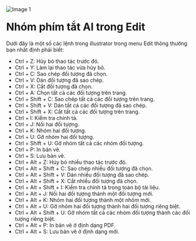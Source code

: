 <img src="https://count-viewer.vercel.app//api/blog/view?url=https://creatipath.github.io/illustrator-short/section4.html" alt="Image 1" style="float: left">

# Nhóm phím tắt AI trong Edit
Dưới đây là một số các lệnh trong illustrator trong menu Edit thông thường bạn nhất định phải biết:
- Ctrl + Z: Hủy bỏ thao tác trước đó.
- Ctrl + Y: Làm lại thao tác vừa hủy bỏ.
- Ctrl + C: Sao chép đối tượng đã chọn.
- Ctrl + V: Dán đối tượng đã sao chép.
- Ctrl + X: Cắt đối tượng đã chọn.
- Ctrl + A: Chọn tất cả các đối tượng trên trang.
- Ctrl + Shift + C: Sao chép tất cả các đối tượng trên trang.
- Ctrl + Shift + V: Dán tất cả các đối tượng đã sao chép.
- Ctrl + Shift + X: Cắt tất cả các đối tượng trên trang.
- Ctrl + I: Kiểm tra chính tả.
- Ctrl + J: Nối hai đối tượng.
- Ctrl + K: Nhóm hai đối tượng.
- Ctrl + U: Gỡ nhóm hai đối tượng.
- Ctrl + Shift + U: Gỡ nhóm tất cả các nhóm đối tượng.
- Ctrl + P: In bản vẽ.
- Ctrl + S: Lưu bản vẽ.
- Ctrl + Alt + Z: Hủy bỏ nhiều thao tác trước đó.
- Ctrl + Alt + Shift + C: Sao chép nhiều đối tượng đã chọn.
- Ctrl + Alt + Shift + V: Dán nhiều đối tượng đã sao chép.
- Ctrl + Alt + Shift + X: Cắt nhiều đối tượng đã chọn.
- Ctrl + Alt + Shift + I: Kiểm tra chính tả trong toàn bộ tài liệu.
- Ctrl + Alt + J: Nối hai đối tượng thành một đối tượng mới.
- Ctrl + Alt + K: Nhóm hai đối tượng thành một nhóm mới.
- Ctrl + Alt + U: Gỡ nhóm hai đối tượng thành hai đối tượng riêng biệt.
- Ctrl + Alt + Shift + U: Gỡ nhóm tất cả các nhóm đối tượng thành các đối tượng riêng biệt.
- Ctrl + Alt + P: In bản vẽ ở định dạng PDF.
- Ctrl + Alt + S: Lưu bản vẽ ở định dạng mới.

